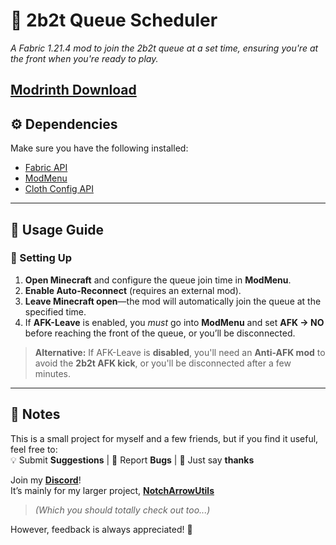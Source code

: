 # 🎯 2b2t Queue Scheduler  
*A Fabric 1.21.4 mod to join the 2b2t queue at a set time, ensuring you're at the front when you're ready to play.*  

[Modrinth Download](https://modrinth.com/mod/2b2t-queue-scheduler/)
---

## ⚙️ Dependencies  
Make sure you have the following installed:  
- [Fabric API](https://modrinth.com/mod/fabric-api)  
- [ModMenu](https://modrinth.com/mod/modmenu)  
- [Cloth Config API](https://modrinth.com/mod/cloth-config)  

---

## 📖 Usage Guide  

### 🚀 Setting Up  
1. **Open Minecraft** and configure the queue join time in **ModMenu**.  
2. **Enable Auto-Reconnect** (requires an external mod).  
3. **Leave Minecraft open**—the mod will automatically join the queue at the specified time.  
4. If **AFK-Leave** is enabled, you *must* go into **ModMenu** and set **AFK → NO** before reaching the front of the queue, or you’ll be disconnected.  

> **Alternative:** If AFK-Leave is **disabled**, you'll need an **Anti-AFK mod** to avoid the **2b2t AFK kick**, or you'll be disconnected after a few minutes.  

---

## 📝 Notes  
This is a small project for myself and a few friends, but if you find it useful, feel free to:  
💡 Submit **Suggestions** | 🐞 Report **Bugs** | 💬 Just say **thanks**  

Join my **[Discord](https://discord.gg/ZCaGkZeb4C)**!  
It’s mainly for my larger project, **[NotchArrowUtils](https://modrinth.com/mod/notcharrowutils)**  
> _(Which you should totally check out too...)_  

However, feedback is always appreciated! 🚀  
